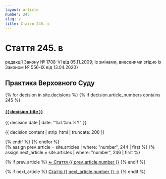 ```yaml
---
layout: article
number: 245
slug: v
title: Стаття 245. в
---
```


# Стаття 245. в

редакції Закону № 1708-VI від 05.11.2009; із змінами, внесеними згідно із Законом № 556-IX від 13.04.2020}

## Практика Верховного Суду

<div class="decisions-container">
{% for decision in site.decisions %}
  {% if decision.article_numbers contains 245 %}
    <div class="decision-item">
      <h4><a href="{{ decision.url }}">{{ decision.title }}</a></h4>
      <p class="decision-date">{{ decision.date | date: "%d.%m.%Y" }}</p>
      <p class="decision-excerpt">{{ decision.content | strip_html | truncate: 200 }}</p>
    </div>
  {% endif %}
{% endfor %}
</div>

<div class="article-navigation">
  {% assign prev_article = site.articles | where: "number", 244 | first %}
  {% assign next_article = site.articles | where: "number", 246 | first %}
  
  {% if prev_article %}
    <a href="{{ prev_article.url }}" class="prev-article">← Стаття {{ prev_article.number }}</a>
  {% endif %}
  
  {% if next_article %}
    <a href="{{ next_article.url }}" class="next-article">Стаття {{ next_article.number }} →</a>
  {% endif %}
</div>
